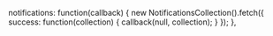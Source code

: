 notifications: function(callback) {
    new NotificationsCollection().fetch({
        success: function(collection) {
            callback(null, collection);
        }
    });
},
